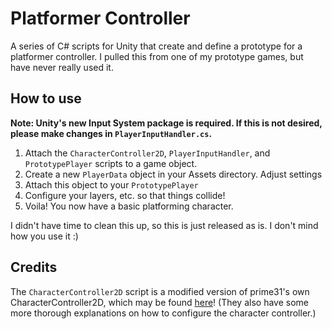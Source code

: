 # Platformer Controller

A series of C# scripts for Unity that create and define a prototype for a platformer controller. I pulled this from one of my prototype games, but have never really used it.

## How to use

**Note: Unity's new Input System package is required. If this is not desired, please make changes in `PlayerInputHandler.cs`.**

1) Attach the `CharacterController2D`, `PlayerInputHandler`, and `PrototypePlayer` scripts to a game object.
2) Create a new `PlayerData` object in your Assets directory. Adjust settings
3) Attach this object to your `PrototypePlayer`
4) Configure your layers, etc. so that things collide!
5) Voila! You now have a basic platforming character.

I didn't have time to clean this up, so this is just released as is. I don't mind how you use it :)

## Credits

The `CharacterController2D` script is a modified version of prime31's own CharacterController2D, which may be found [here]([https://](https://github.com/prime31/CharacterController2D))! (They also have some more thorough explanations on how to configure the character controller.)
